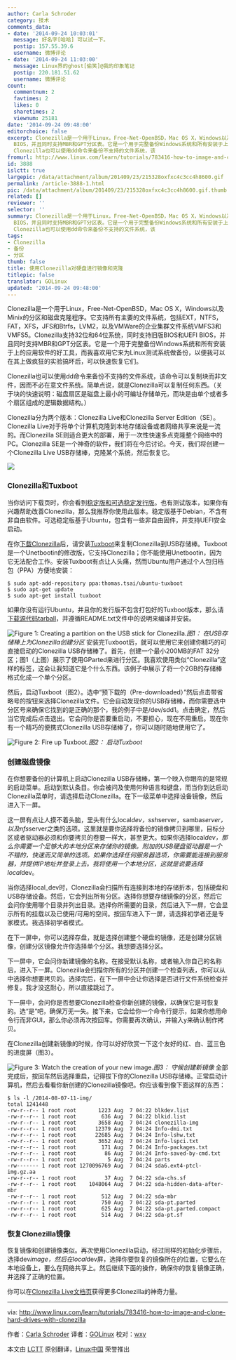 ```yaml
---
author: Carla Schroder
category: 技术
comments_data:
- date: '2014-09-24 10:03:01'
  message: 好名字[哈哈] 可以试一下。
  postip: 157.55.39.6
  username: 微博评论
- date: '2014-09-24 11:03:00'
  message: Linux界的ghost[偷笑]@我的印象笔记
  postip: 220.181.51.62
  username: 微博评论
count:
  commentnum: 2
  favtimes: 2
  likes: 0
  sharetimes: 2
  viewnum: 25181
date: '2014-09-24 09:48:00'
editorchoice: false
excerpt: Clonezilla是一个用于Linux，Free-Net-OpenBSD，Mac OS X，Windows以及Minix的分区和磁盘克隆程序。它支持所有主要的文件系统，包括EXT，NTFS，FAT，XFS，JFS和Btrfs，LVM2，以及VMWare的企业集群文件系统VMFS3和VMFS5。Clonezilla支持32位和64位系统，同时支持旧版BIOS和UEFI
  BIOS，并且同时支持MBR和GPT分区表。它是一个用于完整备份Windows系统和所有安装于上的应用软件的好工具，而我喜欢用它来为Linux测试系统做备份，以便我可以在其上做疯狂的实验搞坏后，可以快速恢复它们。
  Clonezilla也可以使用dd命令来备份不支持的文件系统，该
fromurl: http://www.linux.com/learn/tutorials/783416-how-to-image-and-clone-hard-drives-with-clonezilla
id: 3888
islctt: true
largepic: /data/attachment/album/201409/23/215328oxfxc4c3cc4h8600.gif
permalink: /article-3888-1.html
pic: /data/attachment/album/201409/23/215328oxfxc4c3cc4h8600.gif.thumb.jpg
related: []
reviewer: ''
selector: ''
summary: Clonezilla是一个用于Linux，Free-Net-OpenBSD，Mac OS X，Windows以及Minix的分区和磁盘克隆程序。它支持所有主要的文件系统，包括EXT，NTFS，FAT，XFS，JFS和Btrfs，LVM2，以及VMWare的企业集群文件系统VMFS3和VMFS5。Clonezilla支持32位和64位系统，同时支持旧版BIOS和UEFI
  BIOS，并且同时支持MBR和GPT分区表。它是一个用于完整备份Windows系统和所有安装于上的应用软件的好工具，而我喜欢用它来为Linux测试系统做备份，以便我可以在其上做疯狂的实验搞坏后，可以快速恢复它们。
  Clonezilla也可以使用dd命令来备份不支持的文件系统，该
tags:
- Clonezilla
- 备份
- 分区
thumb: false
title: 使用Clonezilla对硬盘进行镜像和克隆
titlepic: false
translator: GOLinux
updated: '2014-09-24 09:48:00'
---
```


Clonezilla是一个用于Linux，Free-Net-OpenBSD，Mac OS X，Windows以及Minix的分区和磁盘克隆程序。它支持所有主要的文件系统，包括EXT，NTFS，FAT，XFS，JFS和Btrfs，LVM2，以及VMWare的企业集群文件系统VMFS3和VMFS5。Clonezilla支持32位和64位系统，同时支持旧版BIOS和UEFI BIOS，并且同时支持MBR和GPT分区表。它是一个用于完整备份Windows系统和所有安装于上的应用软件的好工具，而我喜欢用它来为Linux测试系统做备份，以便我可以在其上做疯狂的实验搞坏后，可以快速恢复它们。


Clonezilla也可以使用dd命令来备份不支持的文件系统，该命令可以复制块而非文件，因而不必在意文件系统。简单点说，就是Clonezilla可以复制任何东西。（关于块的快速说明：磁盘扇区是磁盘上最小的可编址存储单元，而块是由单个或者多个扇区组成的逻辑数据结构。）


Clonezilla分为两个版本：Clonezilla Live和Clonezilla Server Edition（SE）。Clonezilla Live对于将单个计算机克隆到本地存储设备或者网络共享来说是一流的。而Clonezilla SE则适合更大的部署，用于一次性快速多点克隆整个网络中的PC。Clonezilla SE是一个神奇的软件，我们将在今后讨论。今天，我们将创建一个Clonezilla Live USB存储棒，克隆某个系统，然后恢复它。


![](/data/attachment/album/201409/23/215328oxfxc4c3cc4h8600.gif)


### Clonezilla和Tuxboot


当你访问下载页时，你会看到[稳定版和可选稳定发行版](http://www.linux.com/learn/tutorials/783416-how-to-image-and-clone-hard-drives-with-clonezilla#57_why_ubuntu_based_clonezilla_live.faq)。也有测试版本，如果你有兴趣帮助改善Clonezilla，那么我推荐你使用此版本。稳定版基于Debian，不含有非自由软件。可选稳定版基于Ubuntu，包含有一些非自由固件，并支持UEFI安全启动。


在你[下载Clonezilla](http://clonezilla.org/downloads.php)后，请安装[Tuxboot](http://tuxboot.sourceforge.net/)来复制Clonezilla到USB存储棒。Tuxboot是一个Unetbootin的修改版，它支持Clonezilla；你不能使用Unetbootin，因为它无法配合工作。安装Tuxboot有点让人头痛，然而Ubuntu用户通过个人包归档包（PPA）方便地安装：



```
$ sudo apt-add-repository ppa:thomas.tsai/ubuntu-tuxboot
$ sudo apt-get update
$ sudo apt-get install tuxboot

```

如果你没有运行Ubuntu，并且你的发行版不包含打包好的Tuxboot版本，那么请[下载源代码tarball](http://sourceforge.net/projects/tuxboot/files/)，并遵循README.txt文件中的说明来编译并安装。


![Figure 1: Creating a partition on the USB stick for Clonezilla.](/data/attachment/album/201409/23/215329dv4ucxrss45e8qc8.jpeg)*图1： 在USB存储棒上为Clonezilla创建分区*
安装完Tuxboot后，就可以使用它来创建你精巧的可直接启动的Clonezilla USB存储棒了。首先，创建一个最小200MB的FAT 32分区；图1（上图）展示了使用GParted来进行分区。我喜欢使用类似“Clonezilla”这样的标签，这会让我知道它是个什么东西。该例子中展示了将一个2GB的存储棒格式化成一个单个分区。


然后，启动Tuxboot（图2）。选中“预下载的（Pre-downloaded）”然后点击带省略号的按钮来选择Clonezilla文件。它会自动发现你的USB存储棒，而你需要选中分区号来确保它找到的是正确的那个，我的例子中是/dev/sdd1。点击确定，然后当它完成后点击退出。它会问你是否要重启动，不要担心，现在不用重启。现在你有一个精巧的便携式Clonezilla USB存储棒了，你可以随时随地使用它了。


![Figure 2: Fire up Tuxboot.](/data/attachment/album/201409/23/215330i5ovvyzwm5kn0nwk.jpeg)*图2： 启动Tuxboot*
### 创建磁盘镜像


在你想要备份的计算机上启动Clonezilla USB存储棒，第一个映入你眼帘的是常规的启动菜单。启动到默认条目。你会被问及使用何种语言和键盘，而当你到达启动Clonezilla菜单时，请选择启动Clonezilla。在下一级菜单中选择设备镜像，然后进入下一屏。


这一屏有点让人摸不着头脑，里头有什么local*dev，ssh*server，samba*server，以及nfs*server之类的选项。这里就是要你选择将备份的镜像拷贝到哪里，目标分区或者驱动器必须和你要拷贝的卷要一样大，甚至更大。如果你选择local*dev，那么你需要一个足够大的本地分区来存储你的镜像。附加的USB硬盘驱动器是一个不错的，快速而又简单的选项。如果你选择任何服务器选项，你需要能连接到服务器，并提供IP地址并登录上去。我将使用一个本地分区，这就是说要选择local*dev。


当你选择local\_dev时，Clonezilla会扫描所有连接到本地的存储折本，包括硬盘和USB存储设备。然后，它会列出所有分区。选择你想要存储镜像的分区，然后它会问你使用哪个目录并列出目录。选择你所需要的目录，然后进入下一屏，它会显示所有的挂载以及已使用/可用的空间。按回车进入下一屏，请选择初学者还是专家模式。我选择初学者模式。


在下一屏中，你可以选择存盘，就是选择创建整个硬盘的镜像，还是创建分区镜像，创建分区镜像允许你选择单个分区。我想要选择分区。


下一屏中，它会问你新建镜像的名称。在接受默认名称，或者输入你自己的名称后，进入下一屏。Clonezilla会扫描你所有的分区并创建一个检查列表，你可以从中选择你想要拷贝的。选择完后，在下一屏中会让你选择是否进行文件系统检查并修复。我才没这耐心，所以直接跳过了。


下一屏中，会问你是否想要Clonezilla检查你新创建的镜像，以确保它是可恢复的。选“是”吧，确保万无一失。接下来，它会给你一个命令行提示，如果你想用命令行而非GUI，那么你必须再次按回车。你需要再次确认，并输入y来确认制作拷贝。


在Clonezilla创建新镜像的时候，你可以好好欣赏一下这个友好的红、白、蓝三色的进度屏（图3）。


![Figure 3: Watch the creation of your new image.](/data/attachment/album/201409/23/215332ow8ewnwb6pv66pp4.jpeg)*图3： 守候创建新镜像*
全部完成后，按回车然后选择重启，记得拔下你的Clonezilla USB存储棒。正常启动计算机，然后去看看你新创建的Clonezilla镜像吧。你应该看到像下面这样的东西：



```
$ ls -l /2014-08-07-11-img/
total 1241448
-rw-r--r-- 1 root root       1223 Aug  7 04:22 blkdev.list
-rw-r--r-- 1 root root        636 Aug  7 04:22 blkid.list
-rw-r--r-- 1 root root       3658 Aug  7 04:24 clonezilla-img
-rw-r--r-- 1 root root      12379 Aug  7 04:24 Info-dmi.txt
-rw-r--r-- 1 root root      22685 Aug  7 04:24 Info-lshw.txt
-rw-r--r-- 1 root root       3652 Aug  7 04:24 Info-lspci.txt
-rw-r--r-- 1 root root        171 Aug  7 04:24 Info-packages.txt
-rw-r--r-- 1 root root         86 Aug  7 04:24 Info-saved-by-cmd.txt
-rw-r--r-- 1 root root          5 Aug  7 04:24 parts
-rw------- 1 root root 1270096769 Aug  7 04:24 sda6.ext4-ptcl-img.gz.aa
-rw-r--r-- 1 root root         37 Aug  7 04:22 sda-chs.sf
-rw-r--r-- 1 root root    1048064 Aug  7 04:22 sda-hidden-data-after-mbr
-rw-r--r-- 1 root root        512 Aug  7 04:22 sda-mbr
-rw-r--r-- 1 root root        750 Aug  7 04:22 sda-pt.parted
-rw-r--r-- 1 root root        625 Aug  7 04:22 sda-pt.parted.compact
-rw-r--r-- 1 root root        514 Aug  7 04:22 sda-pt.sf

```

### 恢复Clonezilla镜像


恢复镜像和创建镜像类似。再次使用Clonezilla启动，经过同样的初始化步骤后，选择dev*image，然后在local*dev屏，选择你要恢复的镜像所在的位置，它要么在本地设备上，要么在网络共享上。然后继续下面的操作，确保你的恢复镜像正确，并选择了正确的位置。


你可以在[Clonezilla Live文档页](http://clonezilla.org/clonezilla-live-doc.php)获得更多Clonezilla的神奇力量。




---


via: <http://www.linux.com/learn/tutorials/783416-how-to-image-and-clone-hard-drives-with-clonezilla>


作者：[Carla Schroder](http://www.linux.com/community/forums/person/3734) 译者：[GOLinux](https://github.com/GOLinux) 校对：[wxy](https://github.com/wxy)


本文由 [LCTT](https://github.com/LCTT/TranslateProject) 原创翻译，[Linux中国](http://linux.cn/) 荣誉推出